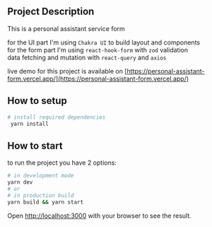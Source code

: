 ## Project Description

This is a personal assistant service form

for the UI part I'm using `Chakra UI` to build layout and components  
for the form part I'm using `react-hook-form` with `zod` validation  
data fetching and mutation with `react-query` and `axios`

live demo for this project is available on [https://personal-assistant-form.vercel.app/](https://personal-assistant-form.vercel.app/)

## How to setup

```bash
# install required dependencies
 yarn install
```

## How to start

to run the project you have 2 options:

```bash
# in development mode
yarn dev
# or
# in production build
yarn build && yarn start
```

Open [http://localhost:3000](http://localhost:3000) with your browser to see the result.
